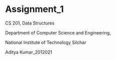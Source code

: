 # Assignment_1
CS 201, Data Structures

Department of Computer Science and Engineering,

National Institute of Technology Silchar

Aditya Kumar_2012021


